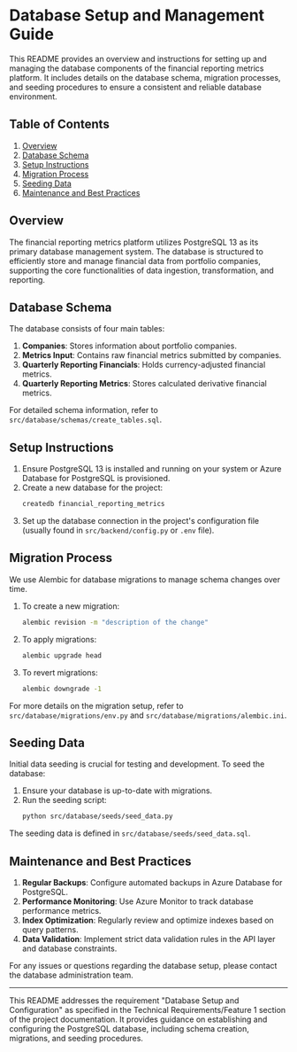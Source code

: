 # Database Setup and Management Guide

This README provides an overview and instructions for setting up and managing the database components of the financial reporting metrics platform. It includes details on the database schema, migration processes, and seeding procedures to ensure a consistent and reliable database environment.

## Table of Contents

1. [Overview](#overview)
2. [Database Schema](#database-schema)
3. [Setup Instructions](#setup-instructions)
4. [Migration Process](#migration-process)
5. [Seeding Data](#seeding-data)
6. [Maintenance and Best Practices](#maintenance-and-best-practices)

## Overview

The financial reporting metrics platform utilizes PostgreSQL 13 as its primary database management system. The database is structured to efficiently store and manage financial data from portfolio companies, supporting the core functionalities of data ingestion, transformation, and reporting.

## Database Schema

The database consists of four main tables:

1. **Companies**: Stores information about portfolio companies.
2. **Metrics Input**: Contains raw financial metrics submitted by companies.
3. **Quarterly Reporting Financials**: Holds currency-adjusted financial metrics.
4. **Quarterly Reporting Metrics**: Stores calculated derivative financial metrics.

For detailed schema information, refer to `src/database/schemas/create_tables.sql`.

## Setup Instructions

1. Ensure PostgreSQL 13 is installed and running on your system or Azure Database for PostgreSQL is provisioned.
2. Create a new database for the project:
   ```bash
   createdb financial_reporting_metrics
   ```
3. Set up the database connection in the project's configuration file (usually found in `src/backend/config.py` or `.env` file).

## Migration Process

We use Alembic for database migrations to manage schema changes over time.

1. To create a new migration:
   ```bash
   alembic revision -m "description of the change"
   ```
2. To apply migrations:
   ```bash
   alembic upgrade head
   ```
3. To revert migrations:
   ```bash
   alembic downgrade -1
   ```

For more details on the migration setup, refer to `src/database/migrations/env.py` and `src/database/migrations/alembic.ini`.

## Seeding Data

Initial data seeding is crucial for testing and development. To seed the database:

1. Ensure your database is up-to-date with migrations.
2. Run the seeding script:
   ```bash
   python src/database/seeds/seed_data.py
   ```

The seeding data is defined in `src/database/seeds/seed_data.sql`.

## Maintenance and Best Practices

1. **Regular Backups**: Configure automated backups in Azure Database for PostgreSQL.
2. **Performance Monitoring**: Use Azure Monitor to track database performance metrics.
3. **Index Optimization**: Regularly review and optimize indexes based on query patterns.
4. **Data Validation**: Implement strict data validation rules in the API layer and database constraints.

For any issues or questions regarding the database setup, please contact the database administration team.

---

This README addresses the requirement "Database Setup and Configuration" as specified in the Technical Requirements/Feature 1 section of the project documentation. It provides guidance on establishing and configuring the PostgreSQL database, including schema creation, migrations, and seeding procedures.